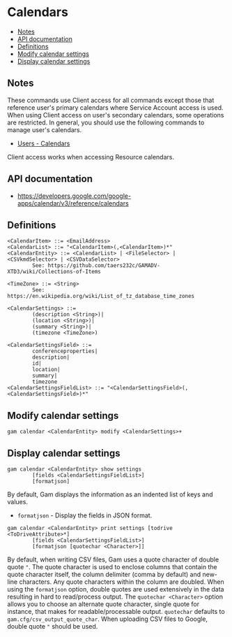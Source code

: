 # Calendars
- [Notes](#Notes)
- [API documentation](#api-documentation)
- [Definitions](#definitions)
- [Modify calendar settings](#modify-calendar-settings)
- [Display calendar settings](#display-calendar-settings)

## Notes
These commands use Client access for all commands except those that reference user's primary calendars
where Service Account access is used. When using Client access on user's secondary calendars, some operations are restricted.
In general, you should use the following commands to manage user's calendars.
* [Users - Calendars](Users-Calendars)

Client access works when accessing Resource calendars.

## API documentation
* https://developers.google.com/google-apps/calendar/v3/reference/calendars

## Definitions
```
<CalendarItem> ::= <EmailAddress>
<CalendarList> ::= "<CalendarItem>(,<CalendarItem>)*"
<CalendarEntity> ::= <CalendarList> | <FileSelector> | <CSVkmdSelector> | <CSVDataSelector>
        See: https://github.com/taers232c/GAMADV-XTD3/wiki/Collections-of-Items

<TimeZone> ::= <String>
        See: https://en.wikipedia.org/wiki/List_of_tz_database_time_zones

<CalendarSettings> ::=
        (description <String>)|
        (location <String>)|
        (summary <String>)|
        (timezone <TimeZone>)

<CalendarSettingsField> ::=
        conferenceproperties|
        description|
        id|
        location|
        summary|
        timezone
<CalendarSettingsFieldList> ::= "<CalendarSettingsField>(,<CalendarSettingsField>)*"
```
## Modify calendar settings
```
gam calendar <CalendarEntity> modify <CalendarSettings>+
```
## Display calendar settings
```
gam calendar <CalendarEntity> show settings
        [fields <CalendarSettingsFieldList>]
        [formatjson]
```
By default, Gam displays the information as an indented list of keys and values.
* `formatjson` - Display the fields in JSON format.
```
gam calendar <CalendarEntity> print settings [todrive <ToDriveAttribute>*]
        [fields <CalendarSettingsFieldList>]
        [formatjson [quotechar <Character>]]
```
By default, when writing CSV files, Gam uses a quote character of double quote `"`. The quote character is used to enclose columns that contain
the quote character itself, the column delimiter (comma by default) and new-line characters. Any quote characters within the column are doubled.
When using the `formatjson` option, double quotes are used extensively in the data resulting in hard to read/process output.
The `quotechar <Character>` option allows you to choose an alternate quote character, single quote for instance, that makes for readable/processable output.
`quotechar` defaults to `gam.cfg/csv_output_quote_char`. When uploading CSV files to Google, double quote `"` should be used.

